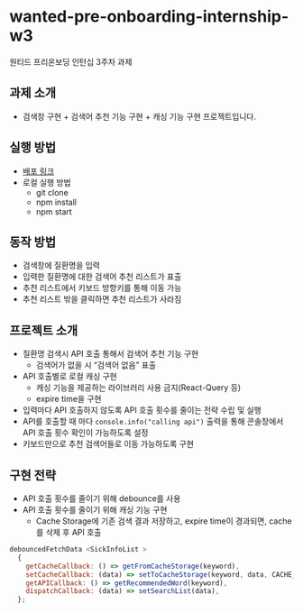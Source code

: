 # wanted-pre-onboarding-internship-w3

원티드 프리온보딩 인턴십 3주차 과제

## 과제 소개

- 검색창 구현 + 검색어 추천 기능 구현 + 캐싱 기능 구현 프로젝트입니다.

## 실행 방법

- [배포 링크](https://wanted-pre-onboarding-internship-w3.vercel.app/)
- 로컬 실행 방법
  - git clone
  - npm install
  - npm start

## 동작 방법

- 검색창에 질환명을 입력
- 입력한 질환명에 대한 검색어 추천 리스트가 표출
- 추천 리스트에서 키보드 방향키를 통해 이동 가능
- 추천 리스트 밖을 클릭하면 추천 리스트가 사라짐

## 프로젝트 소개

- 질환명 검색시 API 호출 통해서 검색어 추천 기능 구현
  - 검색어가 없을 시 “검색어 없음” 표출
- API 호출별로 로컬 캐싱 구현
  - 캐싱 기능을 제공하는 라이브러리 사용 금지(React-Query 등)
  - expire time을 구현
- 입력마다 API 호출하지 않도록 API 호출 횟수를 줄이는 전략 수립 및 실행
- API를 호출할 때 마다 `console.info("calling api")` 출력을 통해 콘솔창에서 API 호출 횟수 확인이 가능하도록 설정
- 키보드만으로 추천 검색어들로 이동 가능하도록 구현

## 구현 전략

- API 호출 횟수를 줄이기 위해 debounce를 사용
- API 호출 횟수를 줄이기 위해 캐싱 기능 구현
  - Cache Storage에 기존 검색 결과 저장하고, expire time이 경과되면, cache를 삭제 후 API 호출

```js
debouncedFetchData <SickInfoList >
  {
    getCacheCallback: () => getFromCacheStorage(keyword),
    setCacheCallback: (data) => setToCacheStorage(keyword, data, CACHE_RESET_TIME),
    getAPICallback: () => getRecommendedWord(keyword),
    dispatchCallback: (data) => setSearchList(data),
  };
```
